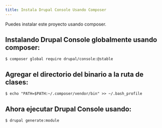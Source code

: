 ```yaml
---
title: Instala Drupal Console Usando Composer
---
```


Puedes instalar este proyecto usando composer.

## Instalando Drupal Console globalmente usando composer:
```
$ composer global require drupal/console:@stable
```

## Agregar el directorio del binario a la ruta de clases:
```
$ echo "PATH=$PATH:~/.composer/vendor/bin" >> ~/.bash_profile
```

## Ahora ejecutar Drupal Console usando:
```
$ drupal generate:module
```

